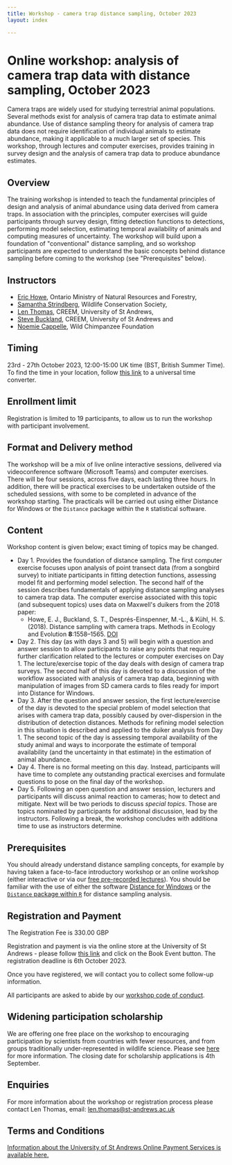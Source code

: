 ```yaml
---
title: Workshop - camera trap distance sampling, October 2023
layout: index

---
```


# Online workshop: analysis of camera trap data with distance sampling, October 2023

Camera traps are widely used for studying terrestrial animal populations.  Several methods exist for analysis of camera trap data to estimate animal abundance.  Use of distance sampling theory for analysis of camera trap data does not require identification of individual animals to estimate abundance, making it applicable to a much larger set of species.  This workshop, through lectures and computer exercises, provides training in survey design and the analysis of camera trap data to produce abundance estimates.

<!-- Update: this workshop is now full.  Please [email us](mailto:distance@st-andrews.ac.uk) if you are interested in joining a future workshop on this topic. -->

## Overview

The training workshop is intended to teach the fundamental principles of design and analysis of animal abundance using data derived from camera traps. In association with the principles, computer exercises will guide participants through survey design, fitting detection functions to detections, performing model selection, estimating temporal availability of animals and computing measures of uncertainty.  The workshop will build upon a foundation of "conventional" distance sampling, and so workshop participants are expected to understand the basic concepts behind distance sampling before coming to the workshop (see "Prerequisites" below).

## Instructors

- [Eric Howe](https://scholar.google.com/citations?user=Dwrq7t8AAAAJ&hl=en), Ontario Ministry of Natural Resources and Forestry, 
- [Samantha Strindberg](https://blog.wcs.org/photo/author/sstrindberg/), Wildlife Conservation Society, 
- [Len Thomas](http://lenthomas.org), CREEM, University of St Andrews,
- [Steve Buckland](https://steve7397.wixsite.com/personal), CREEM, University of St Andrews and
- [Noemie Cappelle](https:/wildchimps.org), Wild Chimpanzee Foundation

## Timing

23rd - 27th October 2023, 12:00-15:00 UK time (BST, British Summer Time).  To find the time in your location, follow [this link](https://www.timeanddate.com/worldclock/fixedtime.html?msg=Camera+trap+distance+sampling+workshop+October+2023&iso=20231023T12&p1=3853&ah=3) to a universal time converter.

## Enrollment limit

Registration is limited to 19 participants, to allow us to run the workshop with participant involvement.

## Format and Delivery method

The workshop will be a mix of live online interactive sessions, delivered via videoconference software (Microsoft Teams) and computer exercises.   There will be four sessions, across five days, each lasting three hours. In addition, there will be practical exercises to be undertaken outside of the scheduled sessions, with some to be completed in advance of the workshop starting.  The practicals will be carried out using either Distance for Windows or the `Distance` package within the `R` statistical software.

## Content

Workshop content is given below; exact timing of topics may be changed.

-	Day 1.  Provides the foundation of distance sampling.  The first computer exercise focuses upon analysis of point transect data (from a songbird survey) to initiate participants in fitting detection functions, assessing model fit and performing model selection. The second half of the session describes fundamentals of applying distance sampling analyses to camera trap data.  The computer exercise associated with this topic (and subsequent topics) uses data on Maxwell's duikers from the 2018 paper:
    -	 Howe, E. J., Buckland, S. T., Després-Einspenner, M.-L., & Kühl, H. S. (2018). Distance sampling with camera traps. Methods in Ecology and Evolution **8**:1558–1565. [DOI](https://doi.org/10.1111/2041-210X.12790)
-	Day 2.  This day (as with days 3 and 5) will begin with a question and answer session to allow participants to raise any points that require further clarification related to the lectures or computer exercises on Day 1. The lecture/exercise topic of the day deals with design of camera trap surveys. The second half of this day is devoted to a discussion of the workflow associated with analysis of camera trap data, beginning with manipulation of images from SD camera cards to files ready for import into Distance for Windows.
-	Day 3. After the question and answer session, the first lecture/exercise of the day is devoted to the special problem of model selection that arises with camera trap data, possibly caused by over-dispersion in the distribution of detection distances.  Methods for refining model selection in this situation is described and applied to the duiker analysis from Day 1. The second topic of the day is assessing temporal availability of the study animal and ways to incorporate the estimate of temporal availability (and the uncertainty in that estimate) in the estimation of animal abundance.
-	Day 4. There is no formal meeting on this day. Instead, participants will have time to complete any outstanding practical exercises and formulate questions to pose on the final day of the workshop.
-	Day 5. Following an open question and answer session, lecturers and participants will discuss animal reaction to cameras; how to detect and mitigate.  Next will be two periods to discuss *special topics*.  Those are topics nominated by participants for additional discussion, lead by the instructors. Following a break, the workshop concludes with additiona time to use as instructors determine. 

## Prerequisites

You should already understand distance sampling concepts, for example by having taken a face-to-face introductory workshop or an online workshop (either interactive or via our [free pre-recorded lectures](https://workshops.distancesampling.org/online-course/)).  You should be familiar with the use of either the software [Distance for Windows](http://distancesampling.org/Distance/) or the [`Distance` package within `R`](https://cran.r-project.org/web/packages/Distance/) for distance sampling analysis.

## Registration and Payment

<!--Registration for this workshop is now closed.  Please [email us](mailto:distance@st-andrews.ac.uk) if you are interested in joining a future workshop on this topic.-->
<!--Registration will open shortly.-->

The Registration Fee is 330.00 GBP

Registration and payment is via the online store at the University of St Andrews - please follow [this link](https://onlineshop.st-andrews.ac.uk/conferences-and-events/events/creem/online-workshop-analysis-of-camera-trap-data-with-distance-sampling-23rd-27th-october-2023)
 and click on the Book Event button. The registration deadline is 6th October 2023.

Once you have registered, we will contact you to collect some follow-up information.

All participants are asked to abide by our [workshop code of conduct](code-of-conduct).

## Widening participation scholarship

We are offering one free place on the workshop to encouraging participation by scientists from countries with fewer resources, and from groups traditionally under-represented in wildlife science.  Please see [here](widening-participation) for more information.  The closing date for scholarship applications is 4th September.

<!--Applications for the widening participation scholarship are now closed.-->

## Enquiries
For more information about the workshop or registration process please contact Len Thomas, email: [len.thomas@st-andrews.ac.uk](mailto:len.thomas@st-andrews.ac.uk)

## Terms and Conditions
[Information about the University of St Andrews Online Payment Services is available here.](https://onlineshop.st-andrews.ac.uk/help/terms-and-conditions)
